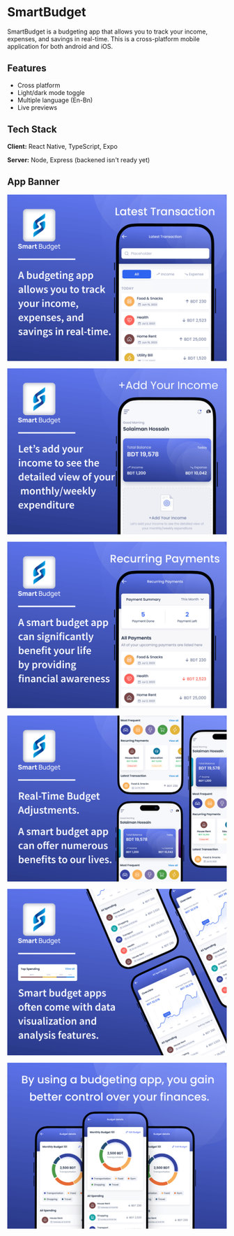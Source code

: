 
# SmartBudget

SmartBudget is a budgeting app that allows you to track your income, expenses, and savings in real-time. This is a cross-platform mobile application for both android and iOS.


## Features

- Cross platform
- Light/dark mode toggle
- Multiple language (En-Bn)
- Live previews



## Tech Stack

**Client:** React Native, TypeScript, Expo

**Server:** Node, Express (backened isn't ready yet)


## App Banner

![Banner 1](https://github.com/h-Hasib/SmartBudget/blob/main/app-banner/Latest%20Transaction.png)

![Banner 2](https://github.com/h-Hasib/SmartBudget/blob/main/app-banner/Income%20app.png)

![Banner 3](https://github.com/h-Hasib/SmartBudget/blob/main/app-banner/Recurring%20Payments%20app.png)

![Banner 4](https://github.com/h-Hasib/SmartBudget/blob/main/app-banner/Smart%20budget%20app.png)

![Banner 5](https://github.com/h-Hasib/SmartBudget/blob/main/app-banner/All%20Spendings.png)

![Banner 6](https://github.com/h-Hasib/SmartBudget/blob/main/app-banner/using%20a%20budgeting%20app.png)